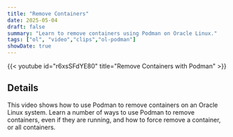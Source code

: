 ```yaml
---
title: "Remove Containers"
date: 2025-05-04
draft: false
summary: "Learn to remove containers using Podman on Oracle Linux."
tags: ["ol", "video","clips","ol-podman"]
showDate: true
---
```


{{< youtube id="r6xsSFdYE80" title="Remove Containers with Podman" >}}

## Details

This video shows how to use Podman to remove containers on an Oracle Linux system. Learn a number of ways to use Podman to remove containers, even if they are running, and how to force remove a container, or all containers.